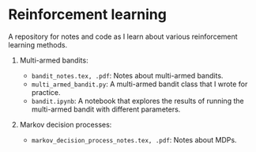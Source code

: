 # Reinforcement learning 
  
A repository for notes and code as I learn about various reinforcement learning methods.    

1. Multi-armed bandits:

	- `bandit_notes.tex, .pdf`: Notes about multi-armed bandits. 
	- `multi_armed_bandit.py`: A multi-armed bandit class that I wrote for practice. 
	- `bandit.ipynb`: A notebook that explores the results of running the multi-armed bandit with different parameters. 

2. Markov decision processes:

	- `markov_decision_process_notes.tex, .pdf`: Notes about MDPs.
